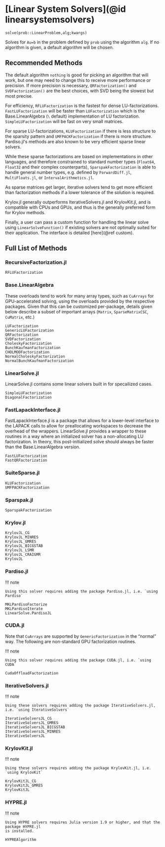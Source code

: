 # [Linear System Solvers](@id linearsystemsolvers)

`solve(prob::LinearProblem,alg;kwargs)`

Solves for ``Au=b`` in the problem defined by `prob` using the algorithm
`alg`. If no algorithm is given, a default algorithm will be chosen.

## Recommended Methods

The default algorithm `nothing` is good for picking an algorithm that will work,
but one may need to change this to receive more performance or precision. If
more precision is necessary, `QRFactorization()` and `SVDFactorization()` are
the best choices, with SVD being the slowest but most precise.

For efficiency, `RFLUFactorization` is the fastest for dense LU-factorizations.
`FastLUFactorization` will be faster than `LUFactorization` which is the Base.LinearAlgebra
(`\` default) implementation of LU factorization. `SimpleLUFactorization` will be fast
on very small matrices.

For sparse LU-factorizations, `KLUFactorization` if there is less structure
to the sparsity pattern and `UMFPACKFactorization` if there is more structure.
Pardiso.jl's methods are also known to be very efficient sparse linear solvers.

While these sparse factorizations are based on implementations in other languages,
and therefore constrained to standard number types (`Float64`,  `Float32` and
their complex counterparts),  `SparspakFactorization` is able to handle general
number types, e.g. defined by `ForwardDiff.jl`, `MultiFloats.jl`,
or `IntervalArithmetics.jl`.

As sparse matrices get larger, iterative solvers tend to get more efficient than
factorization methods if a lower tolerance of the solution is required.

Krylov.jl generally outperforms IterativeSolvers.jl and KrylovKit.jl, and is compatible
with CPUs and GPUs, and thus is the generally preferred form for Krylov methods.

Finally, a user can pass a custom function for handling the linear solve using
`LinearSolveFunction()` if existing solvers are not optimally suited for their application.
The interface is detailed [here](@ref custom).

## Full List of Methods

### RecursiveFactorization.jl

```@docs
RFLUFactorization
```

### Base.LinearAlgebra

These overloads tend to work for many array types, such as `CuArrays` for GPU-accelerated
solving, using the overloads provided by the respective packages. Given that this can be
customized per-package, details given below describe a subset of important arrays
(`Matrix`, `SparseMatrixCSC`, `CuMatrix`, etc.)

```@docs
LUFactorization
GenericLUFactorization
QRFactorization
SVDFactorization
CholeskyFactorization
BunchKaufmanFactorization
CHOLMODFactorization
NormalCholeskyFactorization
NormalBunchKaufmanFactorization
```

### LinearSolve.jl

LinearSolve.jl contains some linear solvers built in for specailized cases.

```@docs
SimpleLUFactorization
DiagonalFactorization
```

### FastLapackInterface.jl

FastLapackInterface.jl is a package that allows for a lower-level interface to the LAPACK
calls to allow for preallocating workspaces to decrease the overhead of the wrappers.
LinearSolve.jl provides a wrapper to these routines in a way where an initialized solver
has a non-allocating LU factorization. In theory, this post-initialized solve should always
be faster than the Base.LinearAlgebra version.

```@docs
FastLUFactorization
FastQRFactorization
```

### SuiteSparse.jl

```@docs
KLUFactorization
UMFPACKFactorization
```

### Sparspak.jl

```@docs
SparspakFactorization
```

### Krylov.jl

```@docs
KrylovJL_CG
KrylovJL_MINRES
KrylovJL_GMRES
KrylovJL_BICGSTAB
KrylovJL_LSMR
KrylovJL_CRAIGMR
KrylovJL
```

### Pardiso.jl

!!! note
    
    Using this solver requires adding the package Pardiso.jl, i.e. `using Pardiso`

```@docs
MKLPardisoFactorize
MKLPardisoIterate
LinearSolve.PardisoJL
```

### CUDA.jl

Note that `CuArrays` are supported by `GenericFactorization` in the “normal” way.
The following are non-standard GPU factorization routines.

!!! note
    
    Using this solver requires adding the package CUDA.jl, i.e. `using CUDA`

```@docs
CudaOffloadFactorization
```

### IterativeSolvers.jl

!!! note
    
    Using these solvers requires adding the package IterativeSolvers.jl, i.e. `using IterativeSolvers`

```@docs
IterativeSolversJL_CG
IterativeSolversJL_GMRES
IterativeSolversJL_BICGSTAB
IterativeSolversJL_MINRES
IterativeSolversJL
```

### KrylovKit.jl

!!! note
    
    Using these solvers requires adding the package KrylovKit.jl, i.e. `using KrylovKit`

```@docs
KrylovKitJL_CG
KrylovKitJL_GMRES
KrylovKitJL
```

### HYPRE.jl

!!! note
    
    Using HYPRE solvers requires Julia version 1.9 or higher, and that the package HYPRE.jl
    is installed.

```@docs
HYPREAlgorithm
```

